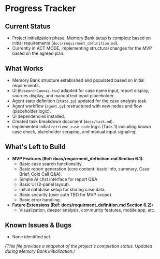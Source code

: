 # Progress Tracker

## Current Status

*   Project initialization phase. Memory Bank setup is complete based on initial requirements (`docs/requirment_definition.md`).
*   Currently in ACT MODE, implementing structural changes for the MVP based on the agreed plan.

## What Works

*   Memory Bank structure established and populated based on initial requirements.
*   UI (`ResearchCanvas.tsx`) adapted for case name input, report display, sources display, and manual text input placeholder.
*   Agent state definition (`state.py`) updated for the case analysis task.
*   Agent workflow (`agent.py`) restructured with new nodes and flow (placeholder logic).
*   UI dependencies installed.
*   Created task breakdown document (`docs/task.md`).
*   Implemented initial `retrieve_case_node` logic (Task 1) including known case check, placeholder scraping, and manual input signaling.

## What's Left to Build

*   **MVP Features (Ref: docs/requirment_definition.md Section 6.1):**
    *   Basic case search functionality.
    *   Basic report generation (core content: basic info, summary, Case Brief, Cold Call Q&A).
    *   Simple AI chat interface for report Q&A.
    *   Basic UI (2-panel layout).
    *   Initial database setup for storing case data.
    *   Basic security (user auth TBD for MVP scope).
    *   Basic error handling.
*   **Future Extensions (Ref: docs/requirment_definition.md Section 6.2):**
    *   Visualization, deeper analysis, community features, mobile app, etc.

## Known Issues & Bugs

*   None identified yet.

*(This file provides a snapshot of the project's completion status. Updated during Memory Bank initialization.)*
